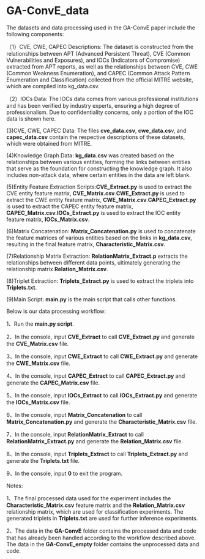 # GA-ConvE_data
The datasets and data processing used in the GA-ConvE paper include the following components:

（1）CVE, CWE, CAPEC Descriptions: The dataset is constructed from the relationships between APT (Advanced Persistent Threat), CVE (Common Vulnerabilities and Exposures), and IOCs (Indicators of Compromise) extracted from APT reports, as well as the relationships between CVE, CWE (Common Weakness Enumeration), and CAPEC (Common Attack Pattern Enumeration and Classification) collected from the official MITRE website, which are compiled into kg_data.csv.

（2）IOCs Data: The IOCs data comes from various professional institutions and has been verified by industry experts, ensuring a high degree of professionalism. Due to confidentiality concerns, only a portion of the IOC data is shown here.

(3)CVE, CWE, CAPEC Data: The files **cve_data.csv**, **cwe_data.cs**v, and **capec_data.csv** contain the respective descriptions of these datasets, which were obtained from MITRE.

(4)Knowledge Graph Data: **kg_data.csv** was created based on the relationships between various entities, forming the links between entities that serve as the foundation for constructing the knowledge graph. It also includes non-attack data, where certain entities in the data are left blank.

(5)Entity Feature Extraction Scripts:**CVE_Extract.py** is used to extract the CVE entity feature matrix, **CVE_Matrix.csv**.**CWE_Extract.py** is used to extract the CWE entity feature matrix, **CWE_Matrix.csv**.**CAPEC_Extract.py** is used to extract the CAPEC entity feature matrix, **CAPEC_Matrix.csv**.**IOCs_Extract.py** is used to extract the IOC entity feature matrix, **IOCs_Matrix.csv**.

(6)Matrix Concatenation: **Matrix_Concatenation.py** is used to concatenate the feature matrices of various entities based on the links in **kg_data.csv**, resulting in the final feature matrix, **Characteristic_Matrix.csv**.

(7)Relationship Matrix Extraction: **RelationMatrix_Extract.p** extracts the relationships between different data points, ultimately generating the relationship matrix **Relation_Matrix.csv**.

(8)Triplet Extraction: **Triplets_Extract.py** is used to extract the triplets into **Triplets.txt**.

(9)Main Script: **main.py** is the main script that calls other functions.



Below is our data processing workflow:

1、Run the **main.py script**.

2、In the console, input **CVE_Extract** to call **CVE_Extract.py** and generate the **CVE_Matrix.csv** file.

3、In the console, input **CWE_Extract** to call **CWE_Extract.py** and generate the **CWE_Matrix.csv** file.

4、In the console, input **CAPEC_Extract** to call **CAPEC_Extract.py** and generate the **CAPEC_Matrix.csv** file.

5、In the console, input **IOCs_Extract** to call **IOCs_Extract.py** and generate the **IOCs_Matrix.csv** file.

6、In the console, input **Matrix_Concatenation** to call **Matrix_Concatenation.py** and generate the **Characteristic_Matrix.csv** file.

7、In the console, input **RelationMatrix_Extract** to call **RelationMatrix_Extract.py** and generate the **Relation_Matrix.csv** file.

8、In the console, input **Triplets_Extract** to call **Triplets_Extract.py** and generate the **Triplets.txt** file.

9、In the console, input **0** to exit the program.

Notes:

1、The final processed data used for the experiment includes the **Characteristic_Matrix.csv** feature matrix and the **Relation_Matrix.csv** relationship matrix, which are used for classification experiments. The generated triplets in **Triplets.txt** are used for further inference experiments.

2、The data in the **GA-ConvE** folder contains the processed data and code that has already been handled according to the workflow described above. The data in the **GA-ConvE_empty** folder contains the unprocessed data and code.























